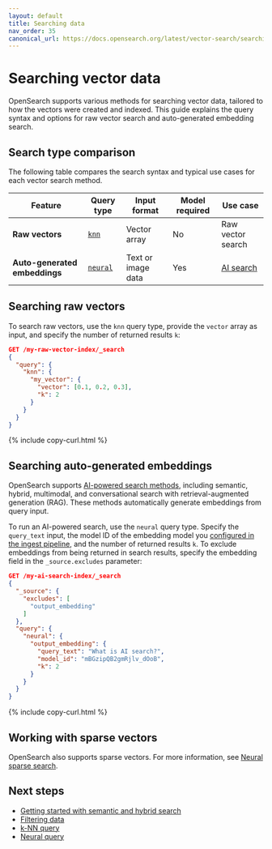 ```yaml
---
layout: default
title: Searching data
nav_order: 35
canonical_url: https://docs.opensearch.org/latest/vector-search/searching-data/
---
```


# Searching vector data

OpenSearch supports various methods for searching vector data, tailored to how the vectors were created and indexed. This guide explains the query syntax and options for raw vector search and auto-generated embedding search.

## Search type comparison

The following table compares the search syntax and typical use cases for each vector search method.

| Feature                          | Query type  | Input format | Model required | Use case     |
|----------------------------------|------------------|------------------|---------------------|----------------------------|
| **Raw vectors**     | [`knn`]({{site.url}}{{site.baseurl}}/query-dsl/specialized/k-nn/)            | Vector array     | No                  | Raw vector search          |
| **Auto-generated embeddings** | [`neural`]({{site.url}}{{site.baseurl}}/query-dsl/specialized/neural/)       | Text or image data            | Yes                 | [AI search]({{site.url}}{{site.baseurl}}/vector-search/ai-search/)            |

## Searching raw vectors

To search raw vectors, use the `knn` query type, provide the `vector` array as input, and specify the number of returned results `k`:

```json
GET /my-raw-vector-index/_search
{
  "query": {
    "knn": {
      "my_vector": {
        "vector": [0.1, 0.2, 0.3],
        "k": 2
      }
    }
  }
}
```
{% include copy-curl.html %}

## Searching auto-generated embeddings

OpenSearch supports [AI-powered search methods]({{site.url}}{{site.baseurl}}/vector-search/ai-search/), including semantic, hybrid, multimodal, and conversational search with retrieval-augmented generation (RAG). These methods automatically generate embeddings from query input.

To run an AI-powered search, use the `neural` query type. Specify the `query_text` input, the model ID of the embedding model you [configured in the ingest pipeline]({{site.url}}{{site.baseurl}}/vector-search/creating-vector-index/#converting-data-to-embeddings-during-ingestion), and the number of returned results `k`. To exclude embeddings from being returned in search results, specify the embedding field in the `_source.excludes` parameter:

```json
GET /my-ai-search-index/_search
{
  "_source": {
    "excludes": [
      "output_embedding"
    ]
  },
  "query": {
    "neural": {
      "output_embedding": {
        "query_text": "What is AI search?",
        "model_id": "mBGzipQB2gmRjlv_dOoB",
        "k": 2
      }
    }
  }
}
```
{% include copy-curl.html %}

## Working with sparse vectors

OpenSearch also supports sparse vectors. For more information, see [Neural sparse search]({{site.url}}{{site.baseurl}}/vector-search/ai-search/neural-sparse-search/).

## Next steps

- [Getting started with semantic and hybrid search]({{site.url}}{{site.baseurl}}/vector-search/tutorials/neural-search-tutorial/)
- [Filtering data]({{site.url}}{{site.baseurl}}/vector-search/filter-search-knn/)
- [k-NN query]({{site.url}}{{site.baseurl}}/query-dsl/specialized/k-nn/)
- [Neural query]({{site.url}}{{site.baseurl}}/query-dsl/specialized/neural/)

